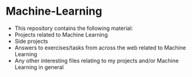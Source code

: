 # Machine-Learning
- This repository contains the following material:
- Projects related to Machine Learning
- Side projects
- Answers to exercises/tasks from across the web related to Machine Learning
- Any other interesting files relating to my projects and/or Machine Learning in general
